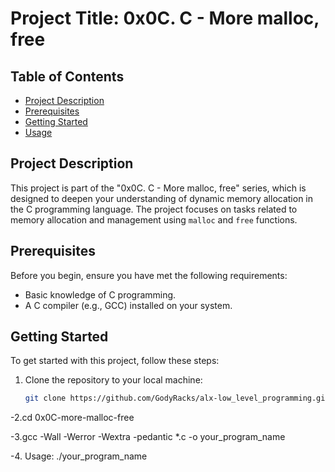 # Project Title: 0x0C. C - More malloc, free

## Table of Contents
- [Project Description](#project-description)
- [Prerequisites](#prerequisites)
- [Getting Started](#getting-started)
- [Usage](#usage)


## Project Description

This project is part of the "0x0C. C - More malloc, free" series, which is designed to deepen your understanding of dynamic memory allocation in the C programming language. The project focuses on tasks related to memory allocation and management using `malloc` and `free` functions.

## Prerequisites

Before you begin, ensure you have met the following requirements:

- Basic knowledge of C programming.
- A C compiler (e.g., GCC) installed on your system.

## Getting Started

To get started with this project, follow these steps:

1. Clone the repository to your local machine:

   ```bash
   git clone https://github.com/GodyRacks/alx-low_level_programming.git
-2.cd 0x0C-more-malloc-free

-3.gcc -Wall -Werror -Wextra -pedantic *.c -o your_program_name

-4. Usage:
./your_program_name

   
